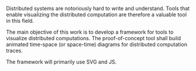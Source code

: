 Distributed systems are notoriously hard to write and understand. Tools that enable visualizing the distributed computation are therefore a valuable tool in this field.  

The main objective of this work is to develop a framework for tools to visualize distributed computations. The proof-of-concept tool shall build animated time-space (or space-time) diagrams for distributed computation traces. 

The framework will primarily use SVG and JS. 
